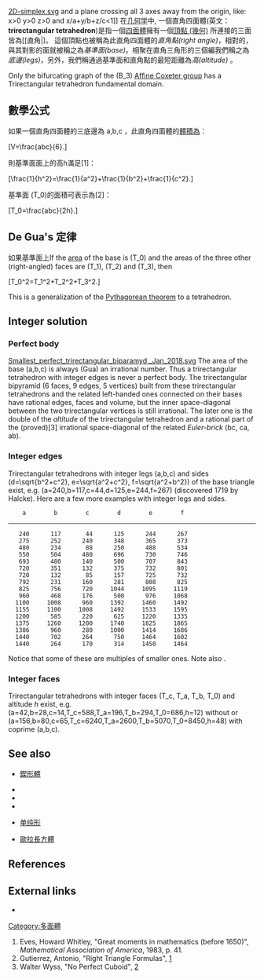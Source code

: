 [2D-simplex.svg](https://zh.wikipedia.org/wiki/File:2D-simplex.svg "fig:2D-simplex.svg") and a plane crossing all 3 axes away from the origin, like:
x\>0
y\>0
z\>0
and x/a+y/b+z/c\<1\]\] 在[几何学](../Page/几何学.md "wikilink")中, 一個直角四面體(英文： **trirectangular tetrahedron**)是指一個[四面體](../Page/四面體.md "wikilink")擁有一個[頂點 (幾何)](../Page/頂點_\(幾何\).md "wikilink") 所連接的三面皆為\[\[直角|\]。 這個頂點也被稱為此直角四面體的*直角點(right angle)*，相對的，與其對影的面就被稱之為*基準面(base)*。相聚在直角三角形的三個編我們稱之為*底邊(legs)*，另外，我們稱通過基準面和直角點的最短距離為*高(altitude)* 。

Only the bifurcating graph of the \(B_3\) [Affine Coxeter group](../Page/考克斯特群.md "wikilink") has a Trirectangular tetrahedron fundamental domain.

## 數學公式

如果一個直角四面體的三底邊為 a,b,c ，此直角四面體的[體積為](../Page/体积.md "wikilink")：

\[V=\frac{abc}{6}.\]

則基準面面上的高h滿足\[1\]：

\[\frac{1}{h^2}=\frac{1}{a^2}+\frac{1}{b^2}+\frac{1}{c^2}.\]

基準面 \(T_0\)的面積可表示為\[2\]：

\[T_0=\frac{abc}{2h}.\]

## De Gua's 定律

如果基準面上If the [area](../Page/面积.md "wikilink") of the base is \(T_0\) and the areas of the three other (right-angled) faces are \(T_1\), \(T_2\) and \(T_3\), then

\[T_0^2=T_1^2+T_2^2+T_3^2.\]

This is a generalization of the [Pythagorean theorem](../Page/勾股定理.md "wikilink") to a tetrahedron.

## Integer solution

### Perfect body

[Smallest_perfect_trirectangular_biparamyd,_Jan_2018.svg](https://zh.wikipedia.org/wiki/File:Smallest_perfect_trirectangular_biparamyd,_Jan_2018.svg "fig:Smallest_perfect_trirectangular_biparamyd,_Jan_2018.svg") The area of the base (a,b,c) is always (Gua) an irrational number. Thus a trirectangular tetrahedron with integer edges is never a perfect body. The trirectangular bipyramid (6 faces, 9 edges, 5 vertices) built from these trirectangular tetrahedrons and the related left-handed ones connected on their bases have rational edges, faces and volume, but the inner space-diagonal between the two trirectangular vertices is still irrational. The later one is the double of the *altitude* of the trirectangular tetrahedron and a rational part of the (proved)\[3\] irrational space-diagonal of the related *Euler-brick* (bc, ca, ab).

### Integer edges

Trirectangular tetrahedrons with integer legs \(a,b,c\) and sides \(d=\sqrt{b^2+c^2}, e=\sqrt{a^2+c^2}, f=\sqrt{a^2+b^2}\) of the base triangle exist, e.g. \(a=240,b=117,c=44,d=125,e=244,f=267\) (discovered 1719 by Halcke). Here are a few more examples with integer legs and sides.

`    a        b        c        d        e        f `

-----

`   240      117       44      125      244      267`
`   275      252      240      348      365      373`
`   480      234       88      250      488      534`
`   550      504      480      696      730      746`
`   693      480      140      500      707      843`
`   720      351      132      375      732      801`
`   720      132       85      157      725      732`
`   792      231      160      281      808      825`
`   825      756      720     1044     1095     1119`
`   960      468      176      500      976     1068`
`  1100     1008      960     1392     1460     1492`
`  1155     1100     1008     1492     1533     1595`
`  1200      585      220      625     1220     1335`
`  1375     1260     1200     1740     1825     1865`
`  1386      960      280     1000     1414     1686`
`  1440      702      264      750     1464     1602`
`  1440      264      170      314     1450     1464`

Notice that some of these are multiples of smaller ones. Note also .

### Integer faces

Trirectangular tetrahedrons with integer faces \(T_c, T_a, T_b, T_0\) and altitude *h* exist, e.g. \(a=42,b=28,c=14,T_c=588,T_a=196,T_b=294,T_0=686,h=12\) without or \(a=156,b=80,c=65,T_c=6240,T_a=2600,T_b=5070,T_0=8450,h=48\) with coprime \(a,b,c\).

## See also

  - [鍥形體](../Page/鍥形體.md "wikilink")

  -
  -
  -
  - [单纯形](../Page/单纯形.md "wikilink")

  - [歐拉長方體](../Page/歐拉長方體.md "wikilink")

## References

## External links

  -
[Category:多面體](https://zh.wikipedia.org/wiki/Category:多面體 "wikilink")

1.  Eves, Howard Whitley, "Great moments in mathematics (before 1650)", *Mathematical Association of America*, 1983, p. 41.
2.  Gutierrez, Antonio, "Right Triangle Formulas", [1](http://gogeometry.com/pythagoras/right_triangle_formulas_facts.htm)
3.  Walter Wyss, "No Perfect Cuboid", [2](https://arxiv.org/pdf/1506.02215.pdf)